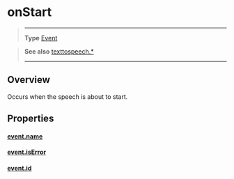 # onStart

> --------------------- ------------------------------------------------------------------------------------------
> __Type__              [Event](https://docs.coronalabs.com/api/type/Event.html)

> __See also__          [texttospeech.*](/plugin/texttospeech/index.md)
> --------------------- ------------------------------------------------------------------------------------------

## Overview

Occurs when the speech is about to start.

## Properties

#### [event.name](/plugin/texttospeech/event/onStart/name.md)

#### [event.isError](/plugin/texttospeech/event/onStart/isError.md)

#### [event.id](/plugin/texttospeech/event/onStart/id.md)